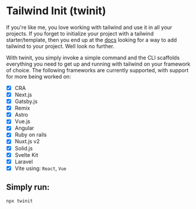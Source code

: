 # Tailwind Init (twinit)

If you're like me, you love working with tailwind and use it in all your projects. If you forget to initialize your project with a tailwind starter/template, then you end up at the [docs](https://tailwindcss.com/docs) looking for a way to add tailwind to your project. Well look no further.

With twinit, you simply invoke a simple command and the CLI scaffolds everything you need to get up and running with tailwind on your framework of choice. The following frameworks are currently supported, with support for more being worked on:

- [x] CRA
- [x] Next.js
- [x] Gatsby.js
- [x] Remix
- [x] Astro
- [x] Vue.js
- [x] Angular
- [x] Ruby on rails
- [x] Nuxt.js v2
- [x] Solid.js
- [x] Svelte Kit
- [x] Laravel
- [x] Vite using: `React`, `Vue`

## Simply run:

```bash
npx twinit
```
